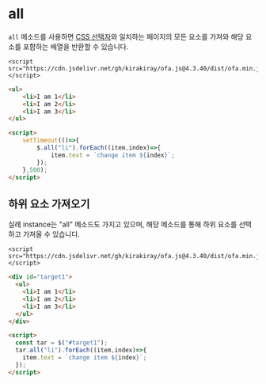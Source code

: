 # all

`all` 메소드를 사용하면 [CSS 선택자](https://developer.mozilla.org/en-US/docs/Web/CSS/CSS_selectors)와 일치하는 페이지의 모든 요소를 가져와 해당 요소를 포함하는 배열을 반환할 수 있습니다.

<html-viewer>

```
<script src="https://cdn.jsdelivr.net/gh/kirakiray/ofa.js@4.3.40/dist/ofa.min.js"></script>
```

```html
<ul>
    <li>I am 1</li>
    <li>I am 2</li>
    <li>I am 3</li>
</ul>

<script>
    setTimeout(()=>{
        $.all("li").forEach((item,index)=>{
            item.text = `change item ${index}`;
        });
    },500);
</script>
```

</html-viewer>

## 하위 요소 가져오기

실례 instance는 "all" 메소드도 가지고 있으며, 해당 메소드를 통해 하위 요소를 선택하고 가져올 수 있습니다.

<html-viewer>

```
<script src="https://cdn.jsdelivr.net/gh/kirakiray/ofa.js@4.3.40/dist/ofa.min.js"></script>
```

```html
<div id="target1">
  <ul>
    <li>I am 1</li>
    <li>I am 2</li>
    <li>I am 3</li>
  </ul>
</div>

<script>
  const tar = $("#target1");
  tar.all("li").forEach((item,index)=>{
    item.text = `change item ${index}`;
  });
</script>
```

</html-viewer>
